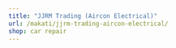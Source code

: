 ```yaml
---
title: "JJRM Trading (Aircon Electrical)"
url: /makati/jjrm-trading-aircon-electrical/
shop: car repair
---
```

